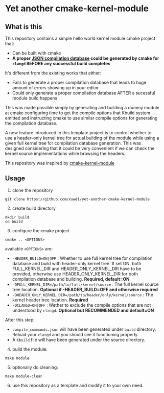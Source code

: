 # Yet another cmake-kernel-module


## What is this
This repository contains a simple hello world kernel module cmake project that:
- Can be built with cmake
- **A proper [JSON compilation database](https://clang.llvm.org/docs/JSONCompilationDatabase.html) could be generated by cmake for `clangd` BEFORE any successful build completes** 

It's different from the existing works that either:
- Fails to generate a proper compilation database that leads to huge amount of errors showing up in your editor
- Could only generate a proper compilation database AFTER a sucessful module build happens

This was made possible simply by generating and building a dummy module at cmake configuring time to get the compile options that Kbuild system emitted and instructing cmake to use similar compile options for generating the compilation database.

A new feature introduced in this template project is to control whether to use a header-only kernel tree for actual building of the module while using a given full kernel tree for compilation database generation. This was designed considering that it could be very convenient if we can check the kernel source implementations while browsing the headers.

This repository was inspired by [cmake-kernel-module](https://github.com/enginning/cmake-kernel-module)

## Usage

1. clone the repository 
```shell
git clone https://github.com/xuwd1/yet-another-cmake-kernel-module
```

2. create build directory
```shell
mkdir build
cd build
```

3. configure the cmake project
```shell
cmake .. <OPTIONS>
```
available `<OPTIONS>` are:

- `-HEADER_BUILD=ON|OFF` : Whether to use full kernel tree for compilation database and build with header-only kernel tree. If set ON, both FULL_KERNEL_DIR and HEADER_ONLY_KERNEL_DIR have to be provided, otherwise use HEADER_ONLY_KERNEL_DIR for both compilation database and building. **Required, default=ON**
- `-DFULL_KERNEL_DIR=/path/to/full/kernel/source` : The full kernel source tree location. **Optional if -HEADER_BUILD=OFF and otherwise required**
- `-DHEADER_ONLY_KERNEL_DIR=/path/to/header/only/kernel/source` : The kernel header tree location. **Required**
- `-DCLANGD=ON|OFF` : Wether to exclude the compile options that are not understood by `clangd`. **Optional but RECOMMENDED and default=ON**


After this step:
-  `compile_commands.json` will have been generated under `build` directory. Reload your `clangd` and you should see it functioning properly.
- A `Kbuild` file will have been generated under the source directory.


4. build the module:
```shell
make module
```

5. optionally do cleaning:
```shell
make module-clean
```

6. use this repository as a template and modify it to your own need.
